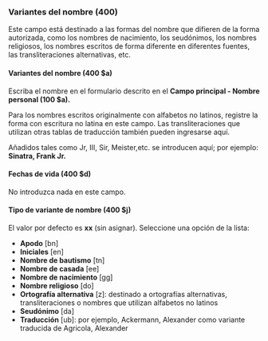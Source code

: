 ### Variantes del nombre (400)
Este campo está destinado a las formas del nombre que difieren de la forma autorizada, como los nombres de nacimiento, los seudónimos, los nombres religiosos, los nombres escritos de forma diferente en diferentes fuentes, las transliteraciones alternativas, etc.

#### Variantes del nombre (400 $a)
Escriba el nombre en el formulario descrito en el **Campo principal - Nombre personal (100 $a).**

Para los nombres escritos originalmente con alfabetos no latinos, registre la forma con escritura no latina en este campo. Las transliteraciones que utilizan otras tablas de traducción también pueden ingresarse aquí.

Añadidos tales como Jr, III, Sir, Meister,etc. se introducen aquí; por ejemplo: **Sinatra, Frank Jr.**

#### Fechas de vida (400 $d)
No introduzca nada en este campo.

#### Tipo de variante de nombre (400 $j)
El valor por defecto es  **xx**  (sin asignar). Seleccione una opción de la lista:
- **Apodo** [bn]  
- **Iniciales** [en]  
- **Nombre de bautismo**  [tn]  
- **Nombre de casada**  [ee]  
- **Nombre de nacimiento**  [gg]  
- **Nombre religioso**  [do]  
- **Ortografía alternativa** [z]: destinado a ortografías alternativas, transliteraciones o nombres que utilizan alfabetos no latinos  
- **Seudónimo** [da]  
- **Traducción** [ub]: por ejemplo, Ackermann, Alexander como variante traducida de Agricola, Alexander

